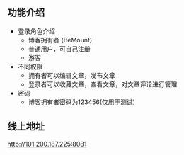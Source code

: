 
## 功能介绍
- 登录角色介绍
   -  博客拥有者 (BeMount) 
   -  普通用户，可自己注册
   -  游客
- 不同权限
   - 拥有者可以编辑文章，发布文章
   - 登录者可以收藏文章，查看文章，对文章评论进行管理
- 密码
   - 博客拥有者密码为123456(仅用于测试)

## 线上地址

http://101.200.187.225:8081 


